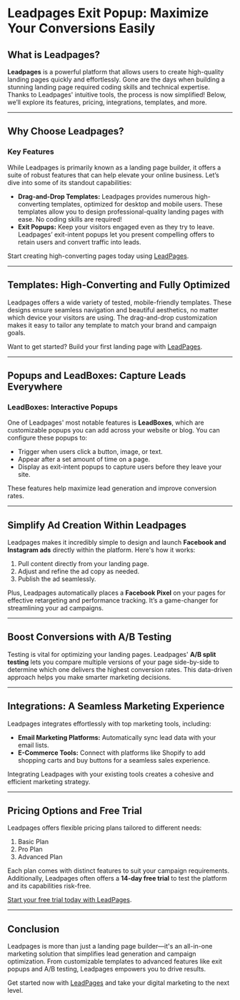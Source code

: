 # Leadpages Exit Popup: Maximize Your Conversions Easily

## What is Leadpages?

**Leadpages** is a powerful platform that allows users to create high-quality landing pages quickly and effortlessly. Gone are the days when building a stunning landing page required coding skills and technical expertise. Thanks to Leadpages' intuitive tools, the process is now simplified! Below, we’ll explore its features, pricing, integrations, templates, and more.

---

## Why Choose Leadpages?

### Key Features

While Leadpages is primarily known as a landing page builder, it offers a suite of robust features that can help elevate your online business. Let’s dive into some of its standout capabilities:

- **Drag-and-Drop Templates:** Leadpages provides numerous high-converting templates, optimized for desktop and mobile users. These templates allow you to design professional-quality landing pages with ease. No coding skills are required!
- **Exit Popups:** Keep your visitors engaged even as they try to leave. Leadpages’ exit-intent popups let you present compelling offers to retain users and convert traffic into leads.

Start creating high-converting pages today using [LeadPages](https://bit.ly/LEadPages).

---

## Templates: High-Converting and Fully Optimized

Leadpages offers a wide variety of tested, mobile-friendly templates. These designs ensure seamless navigation and beautiful aesthetics, no matter which device your visitors are using. The drag-and-drop customization makes it easy to tailor any template to match your brand and campaign goals.

Want to get started? Build your first landing page with [LeadPages](https://bit.ly/LEadPages).

---

## Popups and LeadBoxes: Capture Leads Everywhere

### LeadBoxes: Interactive Popups
One of Leadpages' most notable features is **LeadBoxes**, which are customizable popups you can add across your website or blog. You can configure these popups to:

- Trigger when users click a button, image, or text.
- Appear after a set amount of time on a page.
- Display as exit-intent popups to capture users before they leave your site.

These features help maximize lead generation and improve conversion rates.

---

## Simplify Ad Creation Within Leadpages

Leadpages makes it incredibly simple to design and launch **Facebook and Instagram ads** directly within the platform. Here's how it works:

1. Pull content directly from your landing page.
2. Adjust and refine the ad copy as needed.
3. Publish the ad seamlessly.

Plus, Leadpages automatically places a **Facebook Pixel** on your pages for effective retargeting and performance tracking. It’s a game-changer for streamlining your ad campaigns.

---

## Boost Conversions with A/B Testing

Testing is vital for optimizing your landing pages. Leadpages' **A/B split testing** lets you compare multiple versions of your page side-by-side to determine which one delivers the highest conversion rates. This data-driven approach helps you make smarter marketing decisions.

---

## Integrations: A Seamless Marketing Experience

Leadpages integrates effortlessly with top marketing tools, including:

- **Email Marketing Platforms:** Automatically sync lead data with your email lists.
- **E-Commerce Tools:** Connect with platforms like Shopify to add shopping carts and buy buttons for a seamless sales experience.

Integrating Leadpages with your existing tools creates a cohesive and efficient marketing strategy.

---

## Pricing Options and Free Trial

Leadpages offers flexible pricing plans tailored to different needs:

1. Basic Plan
2. Pro Plan
3. Advanced Plan

Each plan comes with distinct features to suit your campaign requirements. Additionally, Leadpages often offers a **14-day free trial** to test the platform and its capabilities risk-free.

[Start your free trial today with LeadPages](https://bit.ly/LEadPages).

---

## Conclusion

Leadpages is more than just a landing page builder—it's an all-in-one marketing solution that simplifies lead generation and campaign optimization. From customizable templates to advanced features like exit popups and A/B testing, Leadpages empowers you to drive results.

Get started now with [LeadPages](https://bit.ly/LEadPages) and take your digital marketing to the next level.
